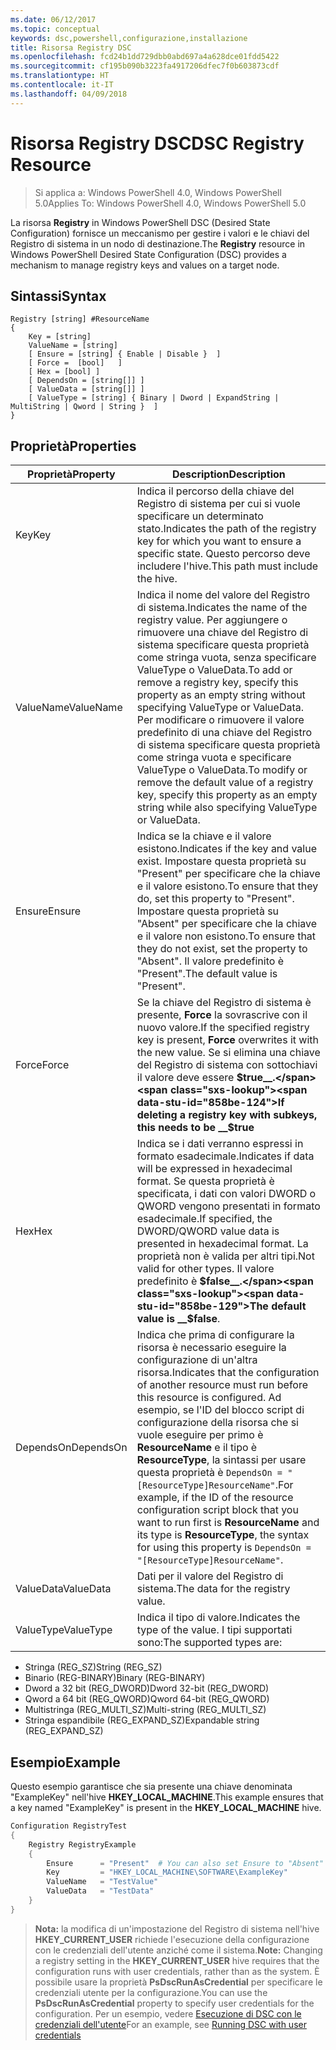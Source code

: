 ```yaml
---
ms.date: 06/12/2017
ms.topic: conceptual
keywords: dsc,powershell,configurazione,installazione
title: Risorsa Registry DSC
ms.openlocfilehash: fcd24b1dd729dbb0abd697a4a628dce01fdd5422
ms.sourcegitcommit: cf195b090b3223fa4917206dfec7f0b603873cdf
ms.translationtype: HT
ms.contentlocale: it-IT
ms.lasthandoff: 04/09/2018
---
```

# <a name="dsc-registry-resource"></a><span data-ttu-id="858be-103">Risorsa Registry DSC</span><span class="sxs-lookup"><span data-stu-id="858be-103">DSC Registry Resource</span></span>

> <span data-ttu-id="858be-104">Si applica a: Windows PowerShell 4.0, Windows PowerShell 5.0</span><span class="sxs-lookup"><span data-stu-id="858be-104">Applies To: Windows PowerShell 4.0, Windows PowerShell 5.0</span></span>

<span data-ttu-id="858be-105">La risorsa **Registry** in Windows PowerShell DSC (Desired State Configuration) fornisce un meccanismo per gestire i valori e le chiavi del Registro di sistema in un nodo di destinazione.</span><span class="sxs-lookup"><span data-stu-id="858be-105">The **Registry** resource in Windows PowerShell Desired State Configuration (DSC) provides a mechanism to manage registry keys and values on a target node.</span></span>

## <a name="syntax"></a><span data-ttu-id="858be-106">Sintassi</span><span class="sxs-lookup"><span data-stu-id="858be-106">Syntax</span></span>

```
Registry [string] #ResourceName
{
    Key = [string]
    ValueName = [string]
    [ Ensure = [string] { Enable | Disable }  ]
    [ Force =  [bool]   ]
    [ Hex = [bool] ]
    [ DependsOn = [string[]] ]
    [ ValueData = [string[]] ]
    [ ValueType = [string] { Binary | Dword | ExpandString | MultiString | Qword | String }  ]
}
```

## <a name="properties"></a><span data-ttu-id="858be-107">Proprietà</span><span class="sxs-lookup"><span data-stu-id="858be-107">Properties</span></span>
|  <span data-ttu-id="858be-108">Proprietà</span><span class="sxs-lookup"><span data-stu-id="858be-108">Property</span></span>  |  <span data-ttu-id="858be-109">Description</span><span class="sxs-lookup"><span data-stu-id="858be-109">Description</span></span>   |
|---|---|
| <span data-ttu-id="858be-110">Key</span><span class="sxs-lookup"><span data-stu-id="858be-110">Key</span></span>| <span data-ttu-id="858be-111">Indica il percorso della chiave del Registro di sistema per cui si vuole specificare un determinato stato.</span><span class="sxs-lookup"><span data-stu-id="858be-111">Indicates the path of the registry key for which you want to ensure a specific state.</span></span> <span data-ttu-id="858be-112">Questo percorso deve includere l'hive.</span><span class="sxs-lookup"><span data-stu-id="858be-112">This path must include the hive.</span></span>|
| <span data-ttu-id="858be-113">ValueName</span><span class="sxs-lookup"><span data-stu-id="858be-113">ValueName</span></span>| <span data-ttu-id="858be-114">Indica il nome del valore del Registro di sistema.</span><span class="sxs-lookup"><span data-stu-id="858be-114">Indicates the name of the registry value.</span></span> <span data-ttu-id="858be-115">Per aggiungere o rimuovere una chiave del Registro di sistema specificare questa proprietà come stringa vuota, senza specificare ValueType o ValueData.</span><span class="sxs-lookup"><span data-stu-id="858be-115">To add or remove a registry key, specify this property as an empty string without specifying ValueType or ValueData.</span></span> <span data-ttu-id="858be-116">Per modificare o rimuovere il valore predefinito di una chiave del Registro di sistema specificare questa proprietà come stringa vuota e specificare ValueType o ValueData.</span><span class="sxs-lookup"><span data-stu-id="858be-116">To modify or remove the default value of a registry key, specify this property as an empty string while also specifying ValueType or ValueData.</span></span>|
| <span data-ttu-id="858be-117">Ensure</span><span class="sxs-lookup"><span data-stu-id="858be-117">Ensure</span></span>| <span data-ttu-id="858be-118">Indica se la chiave e il valore esistono.</span><span class="sxs-lookup"><span data-stu-id="858be-118">Indicates if the key and value exist.</span></span> <span data-ttu-id="858be-119">Impostare questa proprietà su "Present" per specificare che la chiave e il valore esistono.</span><span class="sxs-lookup"><span data-stu-id="858be-119">To ensure that they do, set this property to "Present".</span></span> <span data-ttu-id="858be-120">Impostare questa proprietà su "Absent" per specificare che la chiave e il valore non esistono.</span><span class="sxs-lookup"><span data-stu-id="858be-120">To ensure that they do not exist, set the property to "Absent".</span></span> <span data-ttu-id="858be-121">Il valore predefinito è "Present".</span><span class="sxs-lookup"><span data-stu-id="858be-121">The default value is "Present".</span></span>|
| <span data-ttu-id="858be-122">Force</span><span class="sxs-lookup"><span data-stu-id="858be-122">Force</span></span>| <span data-ttu-id="858be-123">Se la chiave del Registro di sistema è presente, __Force__ la sovrascrive con il nuovo valore.</span><span class="sxs-lookup"><span data-stu-id="858be-123">If the specified registry key is present, __Force__ overwrites it with the new value.</span></span> <span data-ttu-id="858be-124">Se si elimina una chiave del Registro di sistema con sottochiavi il valore deve essere __$true__.</span><span class="sxs-lookup"><span data-stu-id="858be-124">If deleting a registry key with subkeys, this needs to be __$true__</span></span>|
| <span data-ttu-id="858be-125">Hex</span><span class="sxs-lookup"><span data-stu-id="858be-125">Hex</span></span>| <span data-ttu-id="858be-126">Indica se i dati verranno espressi in formato esadecimale.</span><span class="sxs-lookup"><span data-stu-id="858be-126">Indicates if data will be expressed in hexadecimal format.</span></span> <span data-ttu-id="858be-127">Se questa proprietà è specificata, i dati con valori DWORD o QWORD vengono presentati in formato esadecimale.</span><span class="sxs-lookup"><span data-stu-id="858be-127">If specified, the DWORD/QWORD value data is presented in hexadecimal format.</span></span> <span data-ttu-id="858be-128">La proprietà non è valida per altri tipi.</span><span class="sxs-lookup"><span data-stu-id="858be-128">Not valid for other types.</span></span> <span data-ttu-id="858be-129">Il valore predefinito è __$false__.</span><span class="sxs-lookup"><span data-stu-id="858be-129">The default value is __$false__.</span></span>|
| <span data-ttu-id="858be-130">DependsOn</span><span class="sxs-lookup"><span data-stu-id="858be-130">DependsOn</span></span>| <span data-ttu-id="858be-131">Indica che prima di configurare la risorsa è necessario eseguire la configurazione di un'altra risorsa.</span><span class="sxs-lookup"><span data-stu-id="858be-131">Indicates that the configuration of another resource must run before this resource is configured.</span></span> <span data-ttu-id="858be-132">Ad esempio, se l'ID del blocco script di configurazione della risorsa che si vuole eseguire per primo è __ResourceName__ e il tipo è __ResourceType__, la sintassi per usare questa proprietà è `DependsOn = "[ResourceType]ResourceName"`.</span><span class="sxs-lookup"><span data-stu-id="858be-132">For example, if the ID of the resource configuration script block that you want to run first is __ResourceName__ and its type is __ResourceType__, the syntax for using this property is `DependsOn = "[ResourceType]ResourceName"`.</span></span>|
| <span data-ttu-id="858be-133">ValueData</span><span class="sxs-lookup"><span data-stu-id="858be-133">ValueData</span></span>| <span data-ttu-id="858be-134">Dati per il valore del Registro di sistema.</span><span class="sxs-lookup"><span data-stu-id="858be-134">The data for the registry value.</span></span>|
| <span data-ttu-id="858be-135">ValueType</span><span class="sxs-lookup"><span data-stu-id="858be-135">ValueType</span></span>| <span data-ttu-id="858be-136">Indica il tipo di valore.</span><span class="sxs-lookup"><span data-stu-id="858be-136">Indicates the type of the value.</span></span> <span data-ttu-id="858be-137">I tipi supportati sono:</span><span class="sxs-lookup"><span data-stu-id="858be-137">The supported types are:</span></span>
<ul><li><span data-ttu-id="858be-138">Stringa (REG_SZ)</span><span class="sxs-lookup"><span data-stu-id="858be-138">String (REG_SZ)</span></span></li>


<li><span data-ttu-id="858be-139">Binario (REG-BINARY)</span><span class="sxs-lookup"><span data-stu-id="858be-139">Binary (REG-BINARY)</span></span></li>


<li><span data-ttu-id="858be-140">Dword a 32 bit (REG_DWORD)</span><span class="sxs-lookup"><span data-stu-id="858be-140">Dword 32-bit (REG_DWORD)</span></span></li>


<li><span data-ttu-id="858be-141">Qword a 64 bit (REG_QWORD)</span><span class="sxs-lookup"><span data-stu-id="858be-141">Qword 64-bit (REG_QWORD)</span></span></li>


<li><span data-ttu-id="858be-142">Multistringa (REG_MULTI_SZ)</span><span class="sxs-lookup"><span data-stu-id="858be-142">Multi-string (REG_MULTI_SZ)</span></span></li>


<li><span data-ttu-id="858be-143">Stringa espandibile (REG_EXPAND_SZ)</span><span class="sxs-lookup"><span data-stu-id="858be-143">Expandable string (REG_EXPAND_SZ)</span></span></li></ul>

## <a name="example"></a><span data-ttu-id="858be-144">Esempio</span><span class="sxs-lookup"><span data-stu-id="858be-144">Example</span></span>
<span data-ttu-id="858be-145">Questo esempio garantisce che sia presente una chiave denominata "ExampleKey" nell'hive **HKEY\_LOCAL\_MACHINE**.</span><span class="sxs-lookup"><span data-stu-id="858be-145">This example ensures that a key named "ExampleKey" is present in the **HKEY\_LOCAL\_MACHINE** hive.</span></span>
```powershell
Configuration RegistryTest
{
    Registry RegistryExample
    {
        Ensure      = "Present"  # You can also set Ensure to "Absent"
        Key         = "HKEY_LOCAL_MACHINE\SOFTWARE\ExampleKey"
        ValueName   = "TestValue"
        ValueData   = "TestData"
    }
}
```

><span data-ttu-id="858be-146">**Nota:** la modifica di un'impostazione del Registro di sistema nell'hive **HKEY\_CURRENT\_USER** richiede l'esecuzione della configurazione con le credenziali dell'utente anziché come il sistema.</span><span class="sxs-lookup"><span data-stu-id="858be-146">**Note:** Changing a registry setting in the **HKEY\_CURRENT\_USER** hive requires that the configuration runs with user credentials, rather than as the system.</span></span>
><span data-ttu-id="858be-147">È possibile usare la proprietà **PsDscRunAsCredential** per specificare le credenziali utente per la configurazione.</span><span class="sxs-lookup"><span data-stu-id="858be-147">You can use the **PsDscRunAsCredential** property to specify user credentials for the configuration.</span></span> <span data-ttu-id="858be-148">Per un esempio, vedere [Esecuzione di DSC con le credenziali dell'utente](runAsUser.md)</span><span class="sxs-lookup"><span data-stu-id="858be-148">For an example, see [Running DSC with user credentials](runAsUser.md)</span></span>